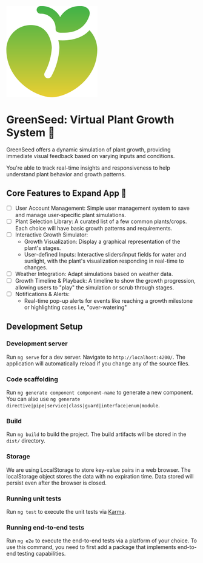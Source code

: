 ![Preview Image](./src/assets/logo.svg)

# GreenSeed: Virtual Plant Growth System 🌱

GreenSeed offers a dynamic simulation of plant growth, providing immediate visual feedback based on varying inputs and conditions.

You're able to track real-time insights and responsiveness to help understand plant behavior and growth patterns.

## Core Features to Expand App 🚀

- [ ] User Account Management: Simple user management system to save and manage user-specific plant simulations.
- [ ] Plant Selection Library: A curated list of a few common plants/crops. Each choice will have basic growth patterns and requirements.
- [ ] Interactive Growth Simulator:
  - Growth Visualization: Display a graphical representation of the plant's stages.
  - User-defined Inputs: Interactive sliders/input fields for water and sunlight, with the plant's visualization responding in real-time to changes.
- [ ] Weather Integration: Adapt simulations based on weather data.
- [ ] Growth Timeline & Playback: A timeline to show the growth progression, allowing users to "play" the simulation or scrub through stages.
- [ ] Notifications & Alerts:
  - Real-time pop-up alerts for events like reaching a growth milestone or highlighting cases i.e, "over-watering"

## Development Setup

### Development server

Run `ng serve` for a dev server. Navigate to `http://localhost:4200/`. The application will automatically reload if you change any of the source files.

### Code scaffolding

Run `ng generate component component-name` to generate a new component. You can also use `ng generate directive|pipe|service|class|guard|interface|enum|module`.

### Build

Run `ng build` to build the project. The build artifacts will be stored in the `dist/` directory.

### Storage

We are using LocalStorage to store key-value pairs in a web browser. The localStorage object stores the data with no expiration time. Data stored will persist even after the browser is closed.

### Running unit tests

Run `ng test` to execute the unit tests via [Karma](https://karma-runner.github.io).

### Running end-to-end tests

Run `ng e2e` to execute the end-to-end tests via a platform of your choice. To use this command, you need to first add a package that implements end-to-end testing capabilities.
